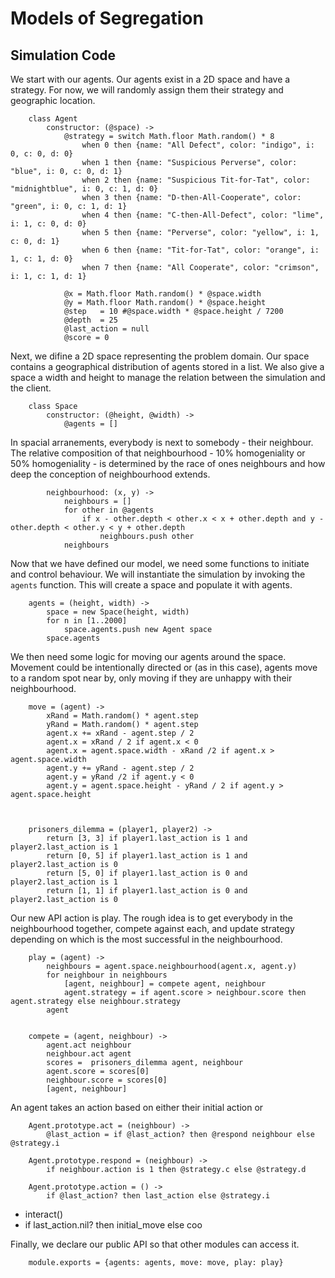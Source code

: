 # Models of Segregation

## Simulation Code

We start with our agents.  Our agents exist in a 2D space and have a strategy.  For now, we will randomly assign them their strategy and geographic location. 


		class Agent
			constructor: (@space) ->
				@strategy = switch Math.floor Math.random() * 8
					when 0 then {name: "All Defect", color: "indigo", i: 0, c: 0, d: 0}
					when 1 then {name: "Suspicious Perverse", color: "blue", i: 0, c: 0, d: 1}
					when 2 then {name: "Suspicious Tit-for-Tat", color: "midnightblue", i: 0, c: 1, d: 0}
					when 3 then {name: "D-then-All-Cooperate", color: "green", i: 0, c: 1, d: 1}
					when 4 then {name: "C-then-All-Defect", color: "lime", i: 1, c: 0, d: 0}
					when 5 then {name: "Perverse", color: "yellow", i: 1, c: 0, d: 1}
					when 6 then {name: "Tit-for-Tat", color: "orange", i: 1, c: 1, d: 0}
					when 7 then {name: "All Cooperate", color: "crimson", i: 1, c: 1, d: 1}

				@x = Math.floor Math.random() * @space.width
				@y = Math.floor Math.random() * @space.height
				@step 	= 10 #@space.width * @space.height / 7200
				@depth 	= 25
				@last_action = null
				@score = 0




Next, we difine a 2D space representing the problem domain. Our space contains a geographical distribution of agents stored in a list.  We also give a space a width and height to manage the relation between the simulation and the client.


		class Space
			constructor: (@height, @width) ->
				@agents = []


In spacial arranements, everybody is next to somebody - their neighbour.  The relative composition of that neighbourhood - 10% homogeniality or 50% homogeniality - is determined by the race of ones neighbours and how deep the conception of neighbourhood extends.


			neighbourhood: (x, y) ->
				neighbours = []
				for other in @agents
					if x - other.depth < other.x < x + other.depth and y - other.depth < other.y < y + other.depth
						neighbours.push other
				neighbours


Now that we have defined our model, we need some functions to initiate and control behaviour.  We will instantiate the simulation by invoking the `agents` function.  This will create a space and populate it with agents.


		agents = (height, width) ->
			space = new Space(height, width)
			for n in [1..2000]
				space.agents.push new Agent space 
			space.agents


We then need some logic for moving our agents around the space.  Movement could be intentionally directed or (as in this case), agents move to a random spot near by, only moving if they are unhappy with their neighbourhood.


		move = (agent) ->
			xRand = Math.random() * agent.step
			yRand = Math.random() * agent.step
			agent.x += xRand - agent.step / 2
			agent.x = xRand / 2 if agent.x < 0
			agent.x = agent.space.width - xRand /2 if agent.x > agent.space.width
			agent.y += yRand - agent.step / 2
			agent.y = yRand /2 if agent.y < 0
			agent.y = agent.space.height - yRand / 2 if agent.y > agent.space.height



		prisoners_dilemma = (player1, player2) ->
			return [3, 3] if player1.last_action is 1 and player2.last_action is 1
			return [0, 5] if player1.last_action is 1 and player2.last_action is 0
			return [5, 0] if player1.last_action is 0 and player2.last_action is 1
			return [1, 1] if player1.last_action is 0 and player2.last_action is 0


Our new API action is play.  The rough idea is to get everybody in the neighbourhood together, compete against each, and update strategy depending on which is the most successful in the neighbourhood.


		play = (agent) ->
			neighbours = agent.space.neighbourhood(agent.x, agent.y)
			for neighbour in neighbours
				[agent, neighbour] = compete agent, neighbour
				agent.strategy = if agent.score > neighbour.score then agent.strategy else neighbour.strategy
			agent


		compete = (agent, neighbour) ->
			agent.act neighbour
			neighbour.act agent
			scores =  prisoners_dilemma agent, neighbour
			agent.score = scores[0]
			neighbour.score = scores[0]
			[agent, neighbour]


An agent takes an action based on either their initial action or 

		Agent.prototype.act = (neighbour) ->
			@last_action = if @last_action? then @respond neighbour else @strategy.i

		Agent.prototype.respond = (neighbour) ->
			if neighbour.action is 1 then @strategy.c else @strategy.d

		Agent.prototype.action = () ->
			if @last_action? then last_action else @strategy.i




- interact() 
- if last_action.nil? then initial_move else coo


Finally, we declare our public API so that other modules can access it.


		module.exports = {agents: agents, move: move, play: play}